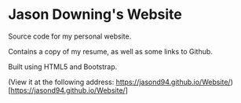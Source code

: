 # Jason Downing's Website
Source code for my personal website.

Contains a copy of my resume, as well as some links to Github.

Built using HTML5 and Bootstrap.

(View it at the following address: https://jasond94.github.io/Website/)[https://jasond94.github.io/Website/]